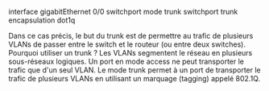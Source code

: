 

interface gigabitEthernet 0/0
switchport mode trunk
switchport trunk encapsulation dot1q


Dans ce cas précis, le but du trunk est de permettre au trafic de plusieurs VLANs de passer entre le switch et le routeur (ou entre deux switches).
Pourquoi utiliser un trunk ?
Les VLANs segmentent le réseau en plusieurs sous-réseaux logiques.
Un port en mode access ne peut transporter le trafic que d'un seul VLAN.
Le mode trunk permet à un port de transporter le trafic de plusieurs VLANs en utilisant un marquage (tagging) appelé 802.1Q.